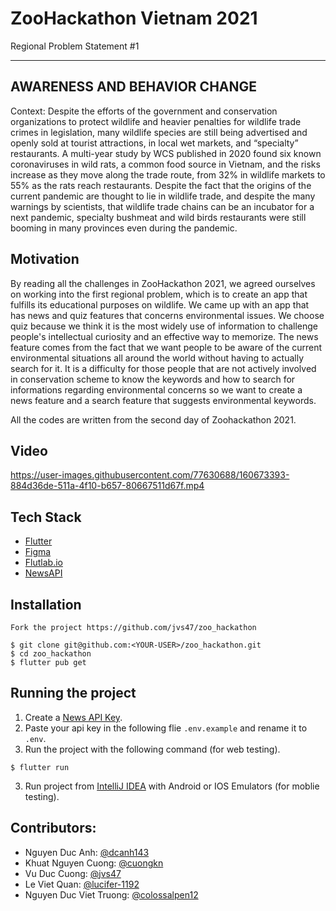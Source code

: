 # ZooHackathon Vietnam 2021

Regional Problem Statement #1

---

## AWARENESS AND BEHAVIOR CHANGE

Context: Despite the efforts of the government and conservation organizations to protect wildlife and heavier penalties for wildlife trade crimes in legislation, many wildlife species are still being advertised and openly sold at tourist attractions, in local wet markets, and “specialty” restaurants. 
A multi-year study by WCS published in 2020 found six known coronaviruses in wild rats, a common food source in Vietnam, and the risks increase as they move along the trade route, from 32% in wildlife markets to 55% as the rats reach restaurants. Despite the fact that the origins of the current pandemic are thought to lie in wildlife trade, and despite the many warnings by scientists, that wildlife trade chains can be an incubator for a next pandemic, specialty bushmeat and wild birds restaurants were still booming in many provinces even during the pandemic.

## Motivation

By reading all the challenges in ZooHackathon 2021, we agreed ourselves on working into the first regional problem, which is to create an app that fulfills its educational purposes on wildlife. We came up with an app that has news and quiz features that concerns environmental issues. We choose quiz because we think it is the most widely use of information to challenge people's intellectual curiosity and an effective way to memorize. The news feature comes from the fact that we want people to be aware of the current environmental situations all around the world without having to actually search for it. It is a difficulty for those people that are not actively involved in conservation scheme to know the keywords and how to search for informations regarding environmental concerns so we want to create a news feature and a search feature that suggests environmental keywords.

All the codes are written from the second day of Zoohackathon 2021.

## Video
https://user-images.githubusercontent.com/77630688/160673393-884d36de-511a-4f10-b657-80667511d67f.mp4

## Tech Stack

* [Flutter](https://flutter.dev/)
* [Figma](https://www.figma.com/)
* [Flutlab.io](https://flutlab.io/)
* [NewsAPI](https://newsapi.org/)

## Installation

```
Fork the project https://github.com/jvs47/zoo_hackathon

$ git clone git@github.com:<YOUR-USER>/zoo_hackathon.git
$ cd zoo_hackathon
$ flutter pub get
```

## Running the project

1. Create a [News API Key](https://newsapi.org).
2. Paste your api key in the following flie `.env.example` and rename it to `.env`.
3. Run the project with the following command (for web testing).
```
$ flutter run
```
3. Run project from [IntelliJ IDEA](https://www.jetbrains.com/idea/) with Android or IOS Emulators (for moblie testing).

## Contributors:

- Nguyen Duc Anh: [@dcanh143](https://github.com/dcanh143)
- Khuat Nguyen Cuong: [@cuongkn](https://github.com/cuongkn)
- Vu Duc Cuong: [@jvs47](https://github.com/jvs47)
- Le Viet Quan: [@lucifer-1192](https://github.com/Lucifer-1192)
- Nguyen Duc Viet Truong: [@colossalpen12](https://github.com/colossalpen12)
